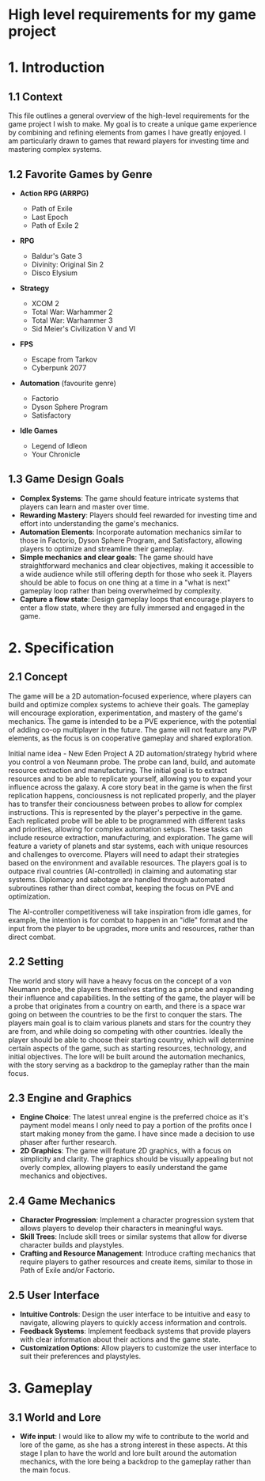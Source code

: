 High level requirements for my game project
============================================

# 1. Introduction
## 1.1 Context

This file outlines a general overview of the high-level requirements for the game project I wish to make. My goal is to create a unique game experience by combining and refining elements from games I have greatly enjoyed. I am particularly drawn to games that reward players for investing time and mastering complex systems.

## 1.2 Favorite Games by Genre
- **Action RPG (ARRPG)**
    - Path of Exile
    - Last Epoch
    - Path of Exile 2

- **RPG**
    - Baldur's Gate 3
    - Divinity: Original Sin 2
    - Disco Elysium

- **Strategy**
    - XCOM 2
    - Total War: Warhammer 2
    - Total War: Warhammer 3
    - Sid Meier's Civilization V and VI
    
- **FPS**
    - Escape from Tarkov
    - Cyberpunk 2077

- **Automation** (favourite genre)
    - Factorio
    - Dyson Sphere Program
    - Satisfactory

- **Idle Games**
    - Legend of Idleon
    - Your Chronicle

## 1.3 Game Design Goals
- **Complex Systems**: The game should feature intricate systems that players can learn and master over time.
- **Rewarding Mastery**: Players should feel rewarded for investing time and effort into understanding the game's mechanics.
- **Automation Elements**: Incorporate automation mechanics similar to those in Factorio, Dyson Sphere Program, and Satisfactory, allowing players to optimize and streamline their gameplay.
- **Simple mechanics and clear goals**: The game should have straightforward mechanics and clear objectives, making it accessible to a wide audience while still offering depth for those who seek it. Players should be able to focus on one thing at a time in a "what is next" gameplay loop rather than being overwhelmed by complexity.
- **Capture a flow state**: Design gameplay loops that encourage players to enter a flow state, where they are fully immersed and engaged in the game.

# 2. Specification
## 2.1 Concept
The game will be a 2D automation-focused experience, where players can build and optimize complex systems to achieve their goals. The gameplay will encourage exploration, experimentation, and mastery of the game's mechanics. The game is intended to be a PVE experience, with the potential of adding co-op multiplayer in the future. The game will not feature any PVP elements, as the focus is on cooperative gameplay and shared exploration.

Initial name idea - New Eden Project
A 2D automation/strategy hybrid where you control a von Neumann probe. The probe can land, build, and automate resource extraction and manufacturing. The initial goal is to extract resources and to be able to replicate yourself, allowing you to expand your influence across the galaxy. A core story beat in the game is when the first replication happens, conciousness is not replicated properly, and the player has to transfer their conciousness between probes to allow for complex instructions. This is represented by the player's perpective in the game. Each replicated probe will be able to be programmed with different tasks and priorities, allowing for complex automation setups. These tasks can include resource extraction, manufacturing, and exploration. The game will feature a variety of planets and star systems, each with unique resources and challenges to overcome. Players will need to adapt their strategies based on the environment and available resources. The players goal is to outpace rival countries (AI-controlled) in claiming and automating star systems. Diplomacy and sabotage are handled through automated subroutines rather than direct combat, keeping the focus on PVE and optimization.

The AI-controller competitiveness will take inspiration from idle games, for example, the intention is for combat to happen in an "idle" format and the input from the player to be upgrades, more units and resources, rather than direct combat.


## 2.2 Setting
The world and story will have a heavy focus on the concept of a von Neumann probe, the players themselves starting as a probe and expanding their influence and capabilities. In the setting of the game, the player will be a probe that originates from a country on earth, and there is a space war going on between the countries to be the first to conquer the stars. The players main goal is to claim various planets and stars for the country they are from, and while doing so competing with other countries. Ideally the player should be able to choose their starting country, which will determine certain aspects of the game, such as starting resources, technology, and initial objectives. The lore will be built around the automation mechanics, with the story serving as a backdrop to the gameplay rather than the main focus.

## 2.3 Engine and Graphics
- **Engine Choice**: The latest unreal engine is the preferred choice as it's payment model means I only need to pay a portion of the profits once I start making money from the game. I have since made a decision to use phaser after further research.
- **2D Graphics**: The game will feature 2D graphics, with a focus on simplicity and clarity. The graphics should be visually appealing but not overly complex, allowing players to easily understand the game mechanics and objectives.

## 2.4 Game Mechanics
- **Character Progression**: Implement a character progression system that allows players to develop their characters in meaningful ways.
- **Skill Trees**: Include skill trees or similar systems that allow for diverse character builds and playstyles.
- **Crafting and Resource Management**: Introduce crafting mechanics that require players to gather resources and create items, similar to those in Path of Exile and/or Factorio.

## 2.5 User Interface
- **Intuitive Controls**: Design the user interface to be intuitive and easy to navigate, allowing players to quickly access information and controls.
- **Feedback Systems**: Implement feedback systems that provide players with clear information about their actions and the game state.
- **Customization Options**: Allow players to customize the user interface to suit their preferences and playstyles.

# 3. Gameplay

## 3.1 World and Lore
- **Wife input**: I would like to allow my wife to contribute to the world and lore of the game, as she has a strong interest in these aspects. At this stage I plan to have the world and lore built around the automation mechanics, with the lore being a backdrop to the gameplay rather than the main focus.